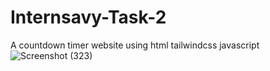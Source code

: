 # Internsavy-Task-2
A countdown timer  website using html tailwindcss javascript
![Screenshot (323)](https://github.com/shreeram312/Internsavy-Task-2/assets/126177107/18635608-bfe1-446a-b63e-4bc4c9180f0f)
